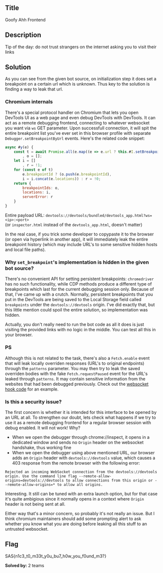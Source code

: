 ## Title
Goofy Ahh Frontend

## Description
Tip of the day: do not trust strangers on the internet asking you to visit their links

## Solution
As you can see from the given bot source, on initialization step it does set a breakpoint on a certain url which is unknown. Thus key to the solution is finding a way to leak that url.

### Chromium internals
There's a special protocol handler on Chromium that lets you open DevTools UI as a web page and even debug DevTools with DevTools. It can act as a remote debugging frontend, connecting to whatever websocket you want via `ws` GET parameter. Upon successfull connection, it will spit the entire breakpoint list you've ever set in this browser profile with separate `Debugger.setBreakpointByUrl` events. Here's the related code snippet:

```js
async #y(e) {
    const t = await Promise.all(e.map((e => e.url ? this.#I.setBreakpointByURL(e.url, e.lineNumber, e.columnNumber, e.condition) : this.#I.setBreakpointInAnonymousScript(e.scriptHash, e.lineNumber, e.columnNumber, e.condition))))
        , o = [];
    let i = []
        , r = !1;
    for (const e of t)
        e.breakpointId ? (o.push(e.breakpointId),
        i = i.concat(e.locations)) : r = !0;
    return {
        breakpointIds: o,
        locations: i,
        serverError: r
    }
}
```

Entire payload URL: `devtools://devtools/bundled/devtools_app.html?ws=<ip>:<port>` \
(or `inspector.html` instead of the `devtools_app.html`, doesn't matter)

In the real case, if you trick some developer to copypaste it to the browser (or open via hyperlink in another app), it will immediately leak the entire breakpoint history (which may include URL's to some sensitive hidden hosts and local file paths).

### Why `set_breakpoint`'s implementation is hidden in the given bot source?
There's no convenient API for setting persistent breakpoints: `chromedriver` has no such functionality, while CDP methods produce a different type of breakpoints which last for the current debugging session only. Because of that, I've came up with a crutch. Normally, persistent breakpoints that you put in the DevTools are being saved to the Local Storage field called `breakpoints` under the `devtools://devtools` origin. I've did exactly that, but this little mention could spoil the entire solution, so implementation was hidden. 

Actually, you don't really need to run the bot code as all it does is just visiting the provided links with no logic in the middle. You can test all this in your browser.

### PS
Although this is not related to the task, there's also a `Fetch.enable` event that will leak locally overriden responses (URL's to original endpoints) through the `patterns` parameter. You may then try to leak the saved overriden bodies with the fake `Fetch.requestPaused` event for the URL's leaked through `patterns`. It may contain sensitive information from the websites that had been debugged previously. Check out the [websocket hook code](./writeup/ws_server.py) for an example.

### Is this a security issue?
The first concern is whether it is intended for this interface to be opened by an URL at all. To strengthen our doubt, lets check what happens if we try to use it as a remote debugging frontend for a regular browser session with debug enabled. It will not work! Why?
- When we open the debugger through chrome://inspect, it opens in a dedicated window and sends no `Origin` header on the websocket handshake, thus working fine
- When we open the debugger using above mentioned URL, our browser adds an `Origin` header with `devtools://devtools` value, which causes a 403 response from the remote browser with the following error:
```
Rejected an incoming WebSocket connection from the devtools://devtools origin. Use the command line flag --remote-allow-origins=devtools://devtools to allow connections from this origin or --remote-allow-origins=* to allow all origins.
```
Interesting. It still can be tuned with an extra launch option, but for that case it's quite ambigious since it normally opens in a context where `Origin` header is not being sent at all.

Either way that's a minor concern, so probably it's not really an issue. But I think chromium maintainers should add some prompting alert to ask whether you know what you are doing before leaking all this stuff to an untrusted websocket.

## Flag
SAS{n1c3_t0_m33t_y0u_bu7_h0w_you_f0und_m3?}

**Solved by:** 2 teams